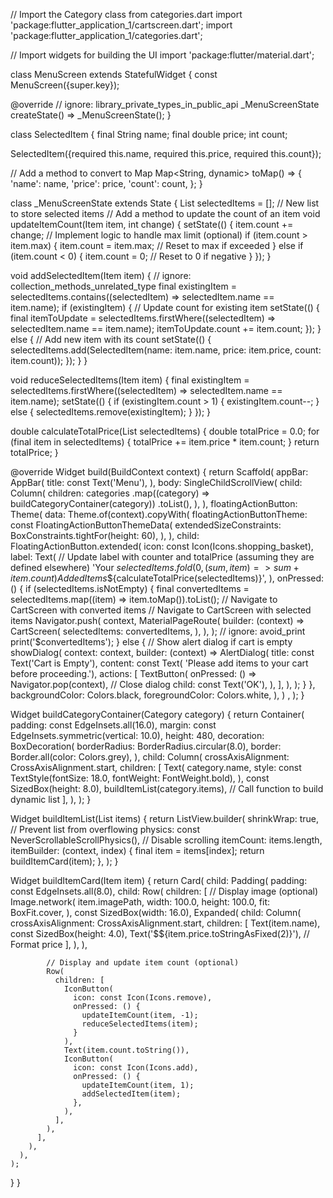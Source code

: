 // Import the Category class from categories.dart
import 'package:flutter_application_1/cartscreen.dart';
import 'package:flutter_application_1/categories.dart';

// Import widgets for building the UI
import 'package:flutter/material.dart';

class MenuScreen extends StatefulWidget {
  const MenuScreen({super.key});

  @override
  // ignore: library_private_types_in_public_api
  _MenuScreenState createState() => _MenuScreenState();
}

class SelectedItem {
  final String name;
  final double price;
  int count;

  SelectedItem({required this.name, required this.price, required this.count});

  // Add a method to convert to Map
  Map<String, dynamic> toMap() => {
        'name': name,
        'price': price,
        'count': count,
      };
}

class _MenuScreenState extends State<MenuScreen> {
  List<SelectedItem> selectedItems = []; // New list to store selected items
  // Add a method to update the count of an item
  void updateItemCount(Item item, int change) {
    setState(() {
      item.count += change;
      // Implement logic to handle max limit (optional)
      if (item.count > item.max) {
        item.count = item.max; // Reset to max if exceeded
      } else if (item.count < 0) {
        item.count = 0; // Reset to 0 if negative
      }
    });
  }
  
  void addSelectedItem(Item item) {
  // ignore: collection_methods_unrelated_type
  final existingItem = selectedItems.contains((selectedItem) => selectedItem.name == item.name);
  if (existingItem) {
    // Update count for existing item
    setState(() {
      final itemToUpdate = selectedItems.firstWhere((selectedItem) => selectedItem.name == item.name);
      itemToUpdate.count += item.count;
    });
  } else {
    // Add new item with its count
    setState(() {
      selectedItems.add(SelectedItem(name: item.name, price: item.price, count: item.count));
    });
  }
}

void reduceSelectedItems(Item item) {
  final existingItem = selectedItems.firstWhere((selectedItem) => selectedItem.name == item.name);
  setState(() {
    if (existingItem.count > 1) {
      existingItem.count--;
    } else {
      selectedItems.remove(existingItem);
    }
  });
}


double calculateTotalPrice(List<SelectedItem> selectedItems) {
  double totalPrice = 0.0;
  for (final item in selectedItems) {
    totalPrice += item.price * item.count;
  }
  return totalPrice;
}


  @override
  Widget build(BuildContext context) {
    return Scaffold(
      appBar: AppBar(
        title: const Text('Menu'),
      ),
      body: SingleChildScrollView(
        child: Column(
          children: categories
              .map((category) => buildCategoryContainer(category))
              .toList(),
        ),
      ),
      floatingActionButton: Theme(
  data: Theme.of(context).copyWith(
    floatingActionButtonTheme: const FloatingActionButtonThemeData(
      extendedSizeConstraints: BoxConstraints.tightFor(height: 60),
    ),
  ),
  child: FloatingActionButton.extended(
    icon: const Icon(Icons.shopping_basket),
    label: Text(
      // Update label with counter and totalPrice (assuming they are defined elsewhere)
      'Your ${selectedItems.fold(0, (sum, item) => sum + item.count)} Added Items  \$${calculateTotalPrice(selectedItems)}',
    ),
    onPressed: () {
      if (selectedItems.isNotEmpty) {
         final convertedItems = selectedItems.map((item) => item.toMap()).toList();
    // Navigate to CartScreen with converted items
        // Navigate to CartScreen with selected items
        Navigator.push(
          context,
          MaterialPageRoute(
            builder: (context) => CartScreen(
              selectedItems: convertedItems,
            ),
          ),
        );
        // ignore: avoid_print
        print('$convertedItems');
      } else {
        // Show alert dialog if cart is empty
        showDialog(
          context: context,
          builder: (context) => AlertDialog(
            title: const Text('Cart is Empty'),
            content: const Text(
                'Please add items to your cart before proceeding.'),
            actions: [
              TextButton(
                onPressed: () => Navigator.pop(context), // Close dialog
                child: const Text('OK'),
              ),
            ],
          ),
        );
      }
    },
    backgroundColor: Colors.black,
    foregroundColor: Colors.white,
  ),
)
,
    );
  }

  Widget buildCategoryContainer(Category category) {
    return Container(
      padding: const EdgeInsets.all(16.0),
      margin: const EdgeInsets.symmetric(vertical: 10.0),
      height: 480,
      decoration: BoxDecoration(
        borderRadius: BorderRadius.circular(8.0),
        border: Border.all(color: Colors.grey),
      ),
      child: Column(
        crossAxisAlignment: CrossAxisAlignment.start,
        children: [
          Text(
            category.name,
            style: const TextStyle(fontSize: 18.0, fontWeight: FontWeight.bold),
          ),
          const SizedBox(height: 8.0),
          buildItemList(category.items), // Call function to build dynamic list
        ],
      ),
    );
  }

  Widget buildItemList(List<Item> items) {
    return ListView.builder(
      shrinkWrap: true, // Prevent list from overflowing
      physics: const NeverScrollableScrollPhysics(), // Disable scrolling
      itemCount: items.length,
      itemBuilder: (context, index) {
        final item = items[index];
        return buildItemCard(item);
      },
    );
  }

  Widget buildItemCard(Item item) {
    return Card(
      child: Padding(
        padding: const EdgeInsets.all(8.0),
        child: Row(
          children: [
            // Display image (optional)
            Image.network(
              item.imagePath,
              width: 100.0,
              height: 100.0,
              fit: BoxFit.cover,
            ),
            const SizedBox(width: 16.0),
            Expanded(
              child: Column(
                crossAxisAlignment: CrossAxisAlignment.start,
                children: [
                  Text(item.name),
                  const SizedBox(height: 4.0),
                  Text('\$${item.price.toStringAsFixed(2)}'), // Format price
                ],
              ),
            ),

            // Display and update item count (optional)
            Row(
              children: [
                IconButton(
                  icon: const Icon(Icons.remove),
                  onPressed: () {
                    updateItemCount(item, -1);
                    reduceSelectedItems(item);
                  }
                ),
                Text(item.count.toString()),
                IconButton(
                  icon: const Icon(Icons.add),
                  onPressed: () {
                    updateItemCount(item, 1);
                    addSelectedItem(item);
                  },
                ),
              ],
            ),
          ],
        ),
      ),
    );
  }
}
